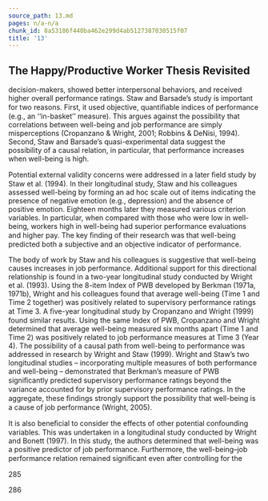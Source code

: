 ```yaml
---
source_path: 13.md
pages: n/a-n/a
chunk_id: 8a53186f440ba462e299d4ab5127387030515f07
title: '13'
---
```

## The Happy/Productive Worker Thesis Revisited

decision-makers, showed better interpersonal behaviors, and received higher overall performance ratings. Staw and Barsade’s study is important for two reasons. First, it used objective, quantiﬁable indices of performance (e.g., an ‘‘in-basket’’ measure). This argues against the possibility that correlations between well-being and job performance are simply misperceptions (Cropanzano & Wright, 2001; Robbins & DeNisi, 1994). Second, Staw and Barsade’s quasi-experimental data suggest the possibility of a causal relation, in particular, that performance increases when well-being is high.

Potential external validity concerns were addressed in a later ﬁeld study by Staw et al. (1994). In their longitudinal study, Staw and his colleagues assessed well-being by forming an ad hoc scale out of items indicating the presence of negative emotion (e.g., depression) and the absence of positive emotion. Eighteen months later they measured various criterion variables. In particular, when compared with those who were low in well-being, workers high in well-being had superior performance evaluations and higher pay. The key ﬁnding of their research was that well-being predicted both a subjective and an objective indicator of performance.

The body of work by Staw and his colleagues is suggestive that well-being causes increases in job performance. Additional support for this directional relationship is found in a two-year longitudinal study conducted by Wright et al. (1993). Using the 8-item Index of PWB developed by Berkman (1971a, 1971b), Wright and his colleagues found that average well-being (Time 1 and Time 2 together) was positively related to supervisory performance ratings at Time 3. A ﬁve-year longitudinal study by Cropanzano and Wright (1999) found similar results. Using the same Index of PWB, Cropanzano and Wright determined that average well-being measured six months apart (Time 1 and Time 2) was positively related to job performance measures at Time 3 (Year 4). The possibility of a causal path from well-being to performance was addressed in research by Wright and Staw (1999). Wright and Staw’s two longitudinal studies – incorporating multiple measures of both performance and well-being – demonstrated that Berkman’s measure of PWB signiﬁcantly predicted supervisory performance ratings beyond the variance accounted for by prior supervisory performance ratings. In the aggregate, these ﬁndings strongly support the possibility that well-being is a cause of job performance (Wright, 2005).

It is also beneﬁcial to consider the effects of other potential confounding variables. This was undertaken in a longitudinal study conducted by Wright and Bonett (1997). In this study, the authors determined that well-being was a positive predictor of job performance. Furthermore, the well-being–job performance relation remained signiﬁcant even after controlling for the

285

286
